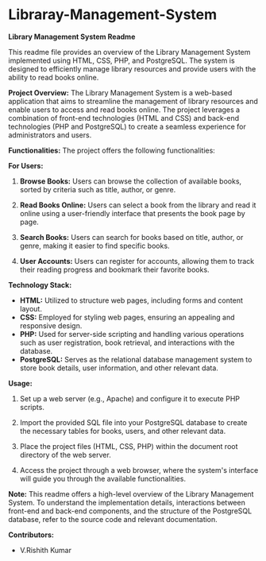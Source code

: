 # Libraray-Management-System
**Library Management System Readme**

This readme file provides an overview of the Library Management System implemented using HTML, CSS, PHP, and PostgreSQL. The system is designed to efficiently manage library resources and provide users with the ability to read books online.

**Project Overview:**
The Library Management System is a web-based application that aims to streamline the management of library resources and enable users to access and read books online. The project leverages a combination of front-end technologies (HTML and CSS) and back-end technologies (PHP and PostgreSQL) to create a seamless experience for administrators and users.

**Functionalities:**
The project offers the following functionalities:

**For Users:**
1. **Browse Books:** Users can browse the collection of available books, sorted by criteria such as title, author, or genre.

2. **Read Books Online:** Users can select a book from the library and read it online using a user-friendly interface that presents the book page by page.

3. **Search Books:** Users can search for books based on title, author, or genre, making it easier to find specific books.

4. **User Accounts:** Users can register for accounts, allowing them to track their reading progress and bookmark their favorite books.

**Technology Stack:**
- **HTML:** Utilized to structure web pages, including forms and content layout.
- **CSS:** Employed for styling web pages, ensuring an appealing and responsive design.
- **PHP:** Used for server-side scripting and handling various operations such as user registration, book retrieval, and interactions with the database.
- **PostgreSQL:** Serves as the relational database management system to store book details, user information, and other relevant data.

**Usage:**
1. Set up a web server (e.g., Apache) and configure it to execute PHP scripts.

2. Import the provided SQL file into your PostgreSQL database to create the necessary tables for books, users, and other relevant data.

3. Place the project files (HTML, CSS, PHP) within the document root directory of the web server.

4. Access the project through a web browser, where the system's interface will guide you through the available functionalities.

**Note:** This readme offers a high-level overview of the Library Management System. To understand the implementation details, interactions between front-end and back-end components, and the structure of the PostgreSQL database, refer to the source code and relevant documentation.

**Contributors:**
- V.Rishith Kumar
